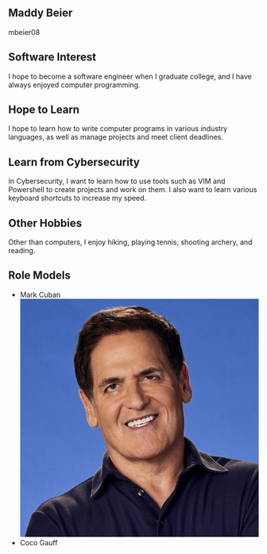 ## Maddy Beier
mbeier08

## Software Interest
I hope to become a software engineer when I graduate college, and I have always enjoyed computer programming.

## Hope to Learn
I hope to learn how to write computer programs in various industry languages, as well as manage projects and meet client deadlines.
## Learn from Cybersecurity
In Cybersecurity, I want to learn how to use tools such as VIM and Powershell to create projects and work on them. I also want to learn various keyboard shortcuts to increase my speed.
## Other Hobbies
Other than computers, I enjoy hiking, playing tennis, shooting archery, and reading.

## Role Models
* Mark Cuban 
![MarkCuban](https://github.com/mbeier08/mbeier08-Profile/blob/main/579x579-Q90_658ffd051a71b2cb8bcae612645a957d.jpg)
* Coco Gauff 
